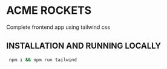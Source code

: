# ACME ROCKETS

Complete frontend app using tailwind css

## INSTALLATION AND RUNNING LOCALLY

```Bash
 npm i && npm run tailwind
```